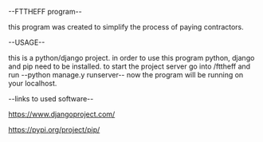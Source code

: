 --FTTHEFF program--

this program was created to simplify the process of paying contractors.

--USAGE--

this is a python/django project. in order to use this program python, django and pip need to be installed.
to start the project server go into /fttheff and run --python manage.y runserver--
now the program will be running on your localhost.

--links to used software-- 

https://www.djangoproject.com/

https://pypi.org/project/pip/

